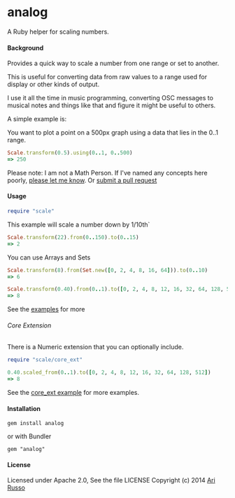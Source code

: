 # analog

A Ruby helper for scaling numbers.

#### Background

Provides a quick way to scale a number from one range or set to another.

This is useful for converting data from raw values to a range used for display or other kinds of output.

I use it all the time in music programming, converting OSC messages to musical notes and things like that and figure it might be useful to others.

A simple example is:

You want to plot a point on a 500px graph using a data that lies in the 0..1 range.

```ruby
Scale.transform(0.5).using(0..1, 0..500)
=> 250
```

Please note: I am not a Math Person.  If I've named any concepts here poorly, [please let me know](https://github.com/arirusso/analog/issues).  Or [submit a pull request](https://github.com/arirusso/analog/pulls)

#### Usage

```ruby
require "scale"
```

This example will scale a number down by 1/10th`

```ruby
Scale.transform(22).from(0..150).to(0..15)
=> 2

```

You can use Arrays and Sets
```ruby
Scale.transform(8).from(Set.new([0, 2, 4, 8, 16, 64])).to(0..10)
=> 6

Scale.transform(0.40).from(0..1).to([0, 2, 4, 8, 12, 16, 32, 64, 128, 512])
=> 8
```

See the [examples](https://github.com/arirusso/analog/tree/master/examples) for more

###### Core Extension

There is a Numeric extension that you can optionally include.

```ruby
require "scale/core_ext"

0.40.scaled_from(0..1).to([0, 2, 4, 8, 12, 16, 32, 64, 128, 512])
=> 8
```

See the [core_ext example](https://github.com/arirusso/analog/blob/master/examples/core_ext.rb) for more examples.

#### Installation

    gem install analog
    
or with Bundler

    gem "analog"

#### License

Licensed under Apache 2.0, See the file LICENSE
Copyright (c) 2014 [Ari Russo](http://arirusso.com) 

